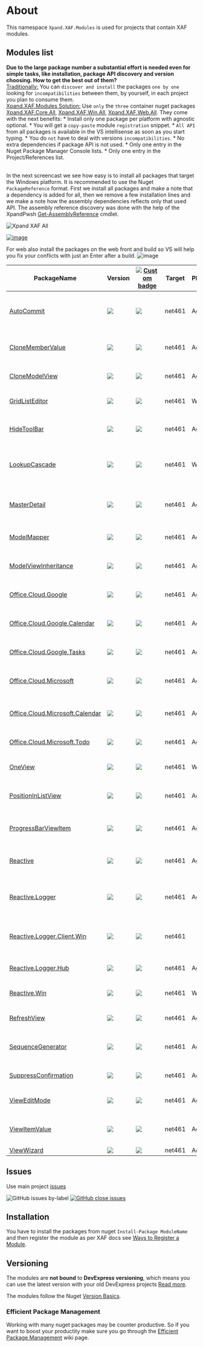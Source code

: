 # About

This namespace `Xpand.XAF.Modules` is used for projects that contain XAF modules. 


## Modules list

**Due to the large package number a substantial effort is needed even for simple tasks, like installation, package API discovery and version choosing. How to get the best out of them?**
</br><u>Traditionally:</u>
      You can `discover and install` the packages `one by one` looking for `incompatibilities` between them, by yourself, in each project you plan to consume them.
</br><u>Xpand.XAF.Modules Solution:</u>
    Use `only` the `three` container nuget packages [Xpand.XAF.Core.All](https://www.nuget.org/packages/Xpand.XAF.Core.All), [Xpand.XAF.Win.All](https://www.nuget.org/packages/Xpand.XAF.Win.All), [Xpand.XAF.Web.All](https://www.nuget.org/packages/Xpand.XAF.Web.All). They come with the next benefits:
    * Install only one package per platform with agnostic optional.
    * You will get a `copy-paste` module `registration` snippet. 
    * `All API` from all packages is available in the VS intellisense as soon as you start typing. 
    * You do `not` have to deal with versions `incompatibilities`.
    * No extra dependencies if package API is not used.
    * Only one entry in the Nuget Package Manager Console lists.
    * Only one entry in the Project/References list.

</br>In the next screencast we see how easy is to install all packages that target the Windows platform. It is recommended to use the Nuget `PackageReference` format. First we install all packages and make a note that a dependency is added for all, then we remove a few installation lines and we make a note how the assembly dependencies reflects only that used API. The assembly reference discovery was done with the help of the XpandPwsh [Get-AssemblyReference](https://github.com/eXpandFramework/XpandPwsh/wiki/Get-AssemblyReference) cmdlet.</br>

<twitter>

![Xpand XAF All](https://user-images.githubusercontent.com/159464/86915211-447c3780-c12a-11ea-973d-3096044dc22b.gif)

</twitter>


[![image](https://user-images.githubusercontent.com/159464/87556331-2fba1980-c6bf-11ea-8a10-e525dda86364.png)](https://youtu.be/LvxQ-U_0Sbg)

For web also install the packages on the web front and build so VS will help you fix your conflicts with just an Enter after a build.
![image](https://user-images.githubusercontent.com/159464/89271022-d5b8ce00-d644-11ea-8a55-40d0a27a0075.png)

<moduleslist>

|PackageName|Version|[![Custom badge](https://xpandshields.azurewebsites.net/endpoint.svg?label=&url=https%3A%2F%2Fxpandnugetstats.azurewebsites.net%2Fapi%2Ftotals%2FXAF)](https://www.nuget.org/packages?q=Xpand.XAF)|Target|Platform|About
|---|---|---|---|---|---|
[AutoCommit](https://github.com/eXpandFramework/DevExpress.XAF/tree/master/src/Modules/AutoCommit)|![](https://xpandshields.azurewebsites.net/nuget/v/Xpand.XAF.Modules.AutoCommit.svg?label=&style=flat)|![](https://xpandshields.azurewebsites.net/nuget/dt/Xpand.XAF.Modules.AutoCommit.svg?label=&style=flat)|net461|Agnostic|The `AutoCommit` package can be used to enable specific autocommit scenarios by setting the `IModelObjectView.AutoCommit`.
[CloneMemberValue](https://github.com/eXpandFramework/DevExpress.XAF/tree/master/src/Modules/CloneMemberValue)|![](https://xpandshields.azurewebsites.net/nuget/v/Xpand.XAF.Modules.CloneMemberValue.svg?label=&style=flat)|![](https://xpandshields.azurewebsites.net/nuget/dt/Xpand.XAF.Modules.CloneMemberValue.svg?label=&style=flat)|net461|Agnostic|The `CloneMemberValue` module will help you to selectively `clone` Bussiness object `members`.
[CloneModelView](https://github.com/eXpandFramework/DevExpress.XAF/tree/master/src/Modules/CloneModelView)|![](https://xpandshields.azurewebsites.net/nuget/v/Xpand.XAF.Modules.CloneModelView.svg?label=&style=flat)|![](https://xpandshields.azurewebsites.net/nuget/dt/Xpand.XAF.Modules.CloneModelView.svg?label=&style=flat)|net461|Agnostic|The `CloneModelView` package generated additional default design time model views.
[GridListEditor](https://github.com/eXpandFramework/DevExpress.XAF/tree/master/src/Modules/GridListEditor)|![](https://xpandshields.azurewebsites.net/nuget/v/Xpand.XAF.Modules.GridListEditor.svg?label=&style=flat)|![](https://xpandshields.azurewebsites.net/nuget/dt/Xpand.XAF.Modules.GridListEditor.svg?label=&style=flat)|net461|Win|The `GridListEditor` module hosts features related to XAF GridListEditor.
[HideToolBar](https://github.com/eXpandFramework/DevExpress.XAF/tree/master/src/Modules/HideToolBar)|![](https://xpandshields.azurewebsites.net/nuget/v/Xpand.XAF.Modules.HideToolBar.svg?label=&style=flat)|![](https://xpandshields.azurewebsites.net/nuget/dt/Xpand.XAF.Modules.HideToolBar.svg?label=&style=flat)|net461|Agnostic|The `HideToolBar` package uses the the `IModelListView.HideToolBar` attribute to hide the toolbar.
[LookupCascade](https://github.com/eXpandFramework/DevExpress.XAF/tree/master/src/Modules/LookupCascade)|![](https://xpandshields.azurewebsites.net/nuget/v/Xpand.XAF.Modules.LookupCascade.svg?label=&style=flat)|![](https://xpandshields.azurewebsites.net/nuget/dt/Xpand.XAF.Modules.LookupCascade.svg?label=&style=flat)|net461|Web|The `LookupCascade` module implements client side Cascading Filtering for Lookup List Views (No ImmediatePostData).
[MasterDetail](https://github.com/eXpandFramework/DevExpress.XAF/tree/master/src/Modules/MasterDetail)|![](https://xpandshields.azurewebsites.net/nuget/v/Xpand.XAF.Modules.MasterDetail.svg?label=&style=flat)|![](https://xpandshields.azurewebsites.net/nuget/dt/Xpand.XAF.Modules.MasterDetail.svg?label=&style=flat)|net461|Agnostic|The `MasterDetail` module can help you create platform agnostic master detail `XAF` views using only the Model Editor.
[ModelMapper](https://github.com/eXpandFramework/DevExpress.XAF/tree/master/src/Modules/ModelMapper)|![](https://xpandshields.azurewebsites.net/nuget/v/Xpand.XAF.Modules.ModelMapper.svg?label=&style=flat)|![](https://xpandshields.azurewebsites.net/nuget/dt/Xpand.XAF.Modules.ModelMapper.svg?label=&style=flat)|net461|Agnostic|The `ModelMapper` allows to control all XAF components from the application model.
[ModelViewInheritance](https://github.com/eXpandFramework/DevExpress.XAF/tree/master/src/Modules/ModelViewInheritance)|![](https://xpandshields.azurewebsites.net/nuget/v/Xpand.XAF.Modules.ModelViewInheritance.svg?label=&style=flat)|![](https://xpandshields.azurewebsites.net/nuget/dt/Xpand.XAF.Modules.ModelViewInheritance.svg?label=&style=flat)|net461|Agnostic|The `ModuleViewInheritance` changes the default Model View generation without coding.
[Office.Cloud.Google](https://github.com/eXpandFramework/DevExpress.XAF/tree/master/src/Modules/Office.Cloud.Google)|![](https://xpandshields.azurewebsites.net/nuget/v/Xpand.XAF.Modules.Office.Cloud.Google.svg?label=&style=flat)|![](https://xpandshields.azurewebsites.net/nuget/dt/Xpand.XAF.Modules.Office.Cloud.Google.svg?label=&style=flat)|net461|Agnostic|The `Google` package authenticates against the Google Cloud services.
[Office.Cloud.Google.Calendar](https://github.com/eXpandFramework/DevExpress.XAF/tree/master/src/Modules/Office.Cloud.Google.Calendar)|![](https://xpandshields.azurewebsites.net/nuget/v/Xpand.XAF.Modules.Office.Cloud.Google.Calendar.svg?label=&style=flat)|![](https://xpandshields.azurewebsites.net/nuget/dt/Xpand.XAF.Modules.Office.Cloud.Google.Calendar.svg?label=&style=flat)|net461|Agnostic|The `Google.Calendar` package integrates with the Google Calendar cloud service.
[Office.Cloud.Google.Tasks](https://github.com/eXpandFramework/DevExpress.XAF/tree/master/src/Modules/Office.Cloud.Google.Tasks)|![](https://xpandshields.azurewebsites.net/nuget/v/Xpand.XAF.Modules.Office.Cloud.Google.Tasks.svg?label=&style=flat)|![](https://xpandshields.azurewebsites.net/nuget/dt/Xpand.XAF.Modules.Office.Cloud.Google.Tasks.svg?label=&style=flat)|net461|Agnostic|This package integrates with the Google Tasks cloud service.
[Office.Cloud.Microsoft](https://github.com/eXpandFramework/DevExpress.XAF/tree/master/src/Modules/Office.Cloud.Microsoft)|![](https://xpandshields.azurewebsites.net/nuget/v/Xpand.XAF.Modules.Office.Cloud.Microsoft.svg?label=&style=flat)|![](https://xpandshields.azurewebsites.net/nuget/dt/Xpand.XAF.Modules.Office.Cloud.Microsoft.svg?label=&style=flat)|net461|Agnostic|The `Microsoft` authenticates against Azure Active Directory and queries the MSGraph endpoints.
[Office.Cloud.Microsoft.Calendar](https://github.com/eXpandFramework/DevExpress.XAF/tree/master/src/Modules/Office.Cloud.Microsoft.Calendar)|![](https://xpandshields.azurewebsites.net/nuget/v/Xpand.XAF.Modules.Office.Cloud.Microsoft.Calendar.svg?label=&style=flat)|![](https://xpandshields.azurewebsites.net/nuget/dt/Xpand.XAF.Modules.Office.Cloud.Microsoft.Calendar.svg?label=&style=flat)|net461|Agnostic|The `Microsoft.Calendar` package integrates with the Office365 Calendar cloud service.
[Office.Cloud.Microsoft.Todo](https://github.com/eXpandFramework/DevExpress.XAF/tree/master/src/Modules/Office.Cloud.Microsoft.Todo)|![](https://xpandshields.azurewebsites.net/nuget/v/Xpand.XAF.Modules.Office.Cloud.Microsoft.Todo.svg?label=&style=flat)|![](https://xpandshields.azurewebsites.net/nuget/dt/Xpand.XAF.Modules.Office.Cloud.Microsoft.Todo.svg?label=&style=flat)|net461|Agnostic|This package integrates with the Office365 Todo cloud service.
[OneView](https://github.com/eXpandFramework/DevExpress.XAF/tree/master/src/Modules/OneView)|![](https://xpandshields.azurewebsites.net/nuget/v/Xpand.XAF.Modules.OneView.svg?label=&style=flat)|![](https://xpandshields.azurewebsites.net/nuget/dt/Xpand.XAF.Modules.OneView.svg?label=&style=flat)|net461|Win|The `OneView` will display one view only with the option to edit the model.
[PositionInListView](https://github.com/eXpandFramework/DevExpress.XAF/tree/master/src/Modules/PositionInListView)|![](https://xpandshields.azurewebsites.net/nuget/v/Xpand.XAF.Modules.PositionInListView.svg?label=&style=flat)|![](https://xpandshields.azurewebsites.net/nuget/dt/Xpand.XAF.Modules.PositionInListView.svg?label=&style=flat)|net461|Agnostic|The `PositionInListView`, controls how objects are positioned in a ListView at runtime.
[ProgressBarViewItem](https://github.com/eXpandFramework/DevExpress.XAF/tree/master/src/Modules/ProgressBarViewItem)|![](https://xpandshields.azurewebsites.net/nuget/v/Xpand.XAF.Modules.ProgressBarViewItem.svg?label=&style=flat)|![](https://xpandshields.azurewebsites.net/nuget/dt/Xpand.XAF.Modules.ProgressBarViewItem.svg?label=&style=flat)|net461|Agnostic|The `ProgressBarViewItem` package integrates a UI progress for long running tasks.
[Reactive](https://github.com/eXpandFramework/DevExpress.XAF/tree/master/src/Modules/Reactive)|![](https://xpandshields.azurewebsites.net/nuget/v/Xpand.XAF.Modules.Reactive.svg?label=&style=flat)|![](https://xpandshields.azurewebsites.net/nuget/dt/Xpand.XAF.Modules.Reactive.svg?label=&style=flat)|net461|Agnostic|The `Reactive` module provides a XAF DSL API for functional/stateless implementations.
[Reactive.Logger](https://github.com/eXpandFramework/DevExpress.XAF/tree/master/src/Modules/Reactive.Logger)|![](https://xpandshields.azurewebsites.net/nuget/v/Xpand.XAF.Modules.Reactive.Logger.svg?label=&style=flat)|![](https://xpandshields.azurewebsites.net/nuget/dt/Xpand.XAF.Modules.Reactive.Logger.svg?label=&style=flat)|net461|Agnostic|The `Reactive.Logger` module monitors calls to the RX delegates OnNext, OnSubscribe, OnDispose, OnCompleted, OnError
[Reactive.Logger.Client.Win](https://github.com/eXpandFramework/DevExpress.XAF/tree/master/src/Modules/Reactive.Logger.Client.Win)|![](https://xpandshields.azurewebsites.net/nuget/v/Xpand.XAF.Modules.Reactive.Logger.Client.Win.svg?label=&style=flat)|![](https://xpandshields.azurewebsites.net/nuget/dt/Xpand.XAF.Modules.Reactive.Logger.Client.Win.svg?label=&style=flat)|net461||The `Reactive.Logger.Client.Win` is an executable able connect to any XAF app that uses the `Reactive.Logger.Hub`.
[Reactive.Logger.Hub](https://github.com/eXpandFramework/DevExpress.XAF/tree/master/src/Modules/Reactive.Logger.Hub)|![](https://xpandshields.azurewebsites.net/nuget/v/Xpand.XAF.Modules.Reactive.Logger.Hub.svg?label=&style=flat)|![](https://xpandshields.azurewebsites.net/nuget/dt/Xpand.XAF.Modules.Reactive.Logger.Hub.svg?label=&style=flat)|net461|Agnostic|The `Reactive.Logger.Hub` transmits or receives the execution pipeLine flow.
[Reactive.Win](https://github.com/eXpandFramework/DevExpress.XAF/tree/master/src/Modules/Reactive.Win)|![](https://xpandshields.azurewebsites.net/nuget/v/Xpand.XAF.Modules.Reactive.Win.svg?label=&style=flat)|![](https://xpandshields.azurewebsites.net/nuget/dt/Xpand.XAF.Modules.Reactive.Win.svg?label=&style=flat)|net461|Win|The `Reactive.Win` module is the platform specific version of the `Reactive module`.
[RefreshView](https://github.com/eXpandFramework/DevExpress.XAF/tree/master/src/Modules/RefreshView)|![](https://xpandshields.azurewebsites.net/nuget/v/Xpand.XAF.Modules.RefreshView.svg?label=&style=flat)|![](https://xpandshields.azurewebsites.net/nuget/dt/Xpand.XAF.Modules.RefreshView.svg?label=&style=flat)|net461|Agnostic|The `RefreshView` module refreshes the View datasource periodically.
[SequenceGenerator](https://github.com/eXpandFramework/DevExpress.XAF/tree/master/src/Modules/SequenceGenerator)|![](https://xpandshields.azurewebsites.net/nuget/v/Xpand.XAF.Modules.SequenceGenerator.svg?label=&style=flat)|![](https://xpandshields.azurewebsites.net/nuget/dt/Xpand.XAF.Modules.SequenceGenerator.svg?label=&style=flat)|net461|Agnostic|The `SequenceGenerator` updates Business Objects members with unique sequential values.
[SuppressConfirmation](https://github.com/eXpandFramework/DevExpress.XAF/tree/master/src/Modules/SuppressConfirmation)|![](https://xpandshields.azurewebsites.net/nuget/v/Xpand.XAF.Modules.SuppressConfirmation.svg?label=&style=flat)|![](https://xpandshields.azurewebsites.net/nuget/dt/Xpand.XAF.Modules.SuppressConfirmation.svg?label=&style=flat)|net461|Agnostic|The `SuppressConfirmation` suppresses ObjectViews modification confirmations.
[ViewEditMode](https://github.com/eXpandFramework/DevExpress.XAF/tree/master/src/Modules/ViewEditMode)|![](https://xpandshields.azurewebsites.net/nuget/v/Xpand.XAF.Modules.ViewEditMode.svg?label=&style=flat)|![](https://xpandshields.azurewebsites.net/nuget/dt/Xpand.XAF.Modules.ViewEditMode.svg?label=&style=flat)|net461|Agnostic|The `ViewEditMode` module controls the DetailView.ViewEditMode.
[ViewItemValue](https://github.com/eXpandFramework/DevExpress.XAF/tree/master/src/Modules/ViewItemValue)|![](https://xpandshields.azurewebsites.net/nuget/v/Xpand.XAF.Modules.ViewItemValue.svg?label=&style=flat)|![](https://xpandshields.azurewebsites.net/nuget/dt/Xpand.XAF.Modules.ViewItemValue.svg?label=&style=flat)|net461|Agnostic|The `ViewItemValue` helps end-users to configure the default values for lookup view items.
[ViewWizard](https://github.com/eXpandFramework/DevExpress.XAF/tree/master/src/Modules/ViewWizard)|![](https://xpandshields.azurewebsites.net/nuget/v/Xpand.XAF.Modules.ViewWizard.svg?label=&style=flat)|![](https://xpandshields.azurewebsites.net/nuget/dt/Xpand.XAF.Modules.ViewWizard.svg?label=&style=flat)|net461|Agnostic|


</moduleslist>

## Issues
Use main project [issues](https://github.com/eXpandFramework/eXpand/issues/new/choose)

![GitHub issues by-label](https://xpandshields.azurewebsites.net/github/issues/expandframework/expand/Standalone_XAF_Modules.svg) [![GitHub close issues](https://xpandshields.azurewebsites.net/github/issues-closed/eXpandFramework/eXpand/Standalone_XAF_Modules.svg)](https://github.com/eXpandFramework/eXpand/issues?utf8=%E2%9C%93&q=is%3Aissue+is%3Aclosed+sort%3Aupdated-desc+label%3AXAF+)

## Installation 
You have to install the packages from nuget `Install-Package ModuleName` and then register the module as per XAF docs see [Ways to Register a Module](https://documentation.devexpress.com/eXpressAppFramework/118047/Concepts/Application-Solution-Components/Ways-to-Register-a-Module). 


## Versioning
The modules are **not bound** to **DevExpress versioning**, which means you can use the latest version with your old DevExpress projects [Read more](https://github.com/eXpandFramework/XAF/tree/master/tools/Xpand.VersionConverter).

The modules follow the Nuget [Version Basics](https://docs.microsoft.com/en-us/nuget/reference/package-versioning#version-basics).

### Efficient Package Management

Working with many nuget packages may be counter productive. So if you want to boost your productity make sure you go through the [Efficient Package Management](https://github.com/eXpandFramework/DevExpress.XAF/wiki/Efficient-package-management) wiki page.
